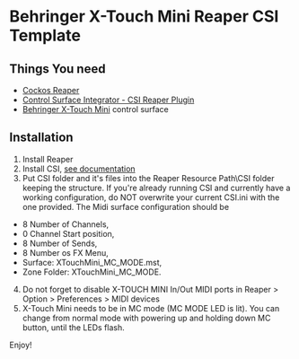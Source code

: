 # Behringer X-Touch Mini Reaper CSI Template

## Things You need
* [Cockos Reaper](https://www.reaper.fm/)
* [Control Surface Integrator - CSI Reaper Plugin](https://github.com/GeoffAWaddington/reaper_csurf_integrator/wiki)
* [Behringer X-Touch Mini](https://www.behringer.com/product.html?modelCode=P0B3M) control surface

## Installation
1. Install Reaper
2. Install CSI, [see documentation](https://github.com/GeoffAWaddington/reaper_csurf_integrator/wiki/Installation)
3. Put CSI folder and it's files into the Reaper Resource Path\CSI folder keeping the structure. If you're already running  CSI and currently have a working configuration, do NOT overwrite your current CSI.ini with the one provided. The Midi surface configuration should be 
* 8 Number of Channels, 
* 0 Channel Start position, 
* 8 Number of Sends, 
* 8 Number os FX Menu, 
* Surface: XTouchMini_MC_MODE.mst, 
* Zone Folder: XTouchMini_MC_MODE.
4. Do not forget to disable X-TOUCH MINI In/Out MIDI ports in Reaper > Option > Preferences > MIDI devices
5. X-Touch Mini needs to be in MC mode (MC MODE LED is lit). You can change from normal mode with powering up and holding down MC button, until the LEDs flash.

Enjoy!
